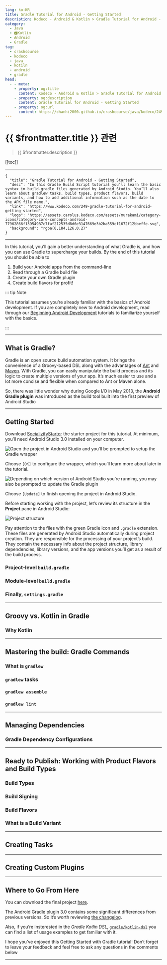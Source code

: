 ```yaml
---
lang: ko-KR
title: Gradle Tutorial for Android - Getting Started
description: Kodeco - Android & Kotlin > Gradle Tutorial for Android - Getting Started
category:
  - Java
  - 🅺Kotlin
  - Android
  - Gradle
tag: 
  - crashcourse
  - kodeco
  - java
  - kotiln
  - android
  - gradle
head:
  - - meta:
    - property: og:title
      content: Kodeco - Android & Kotlin > Gradle Tutorial for Android - Getting Started
    - property: og:description
      content: Gradle Tutorial for Android - Getting Started
    - property: og:url
      content: https://chanhi2000.github.io/crashcourse/java/kodeco/249-gradle-tutorial-for-android-getting-started.html
---
```


# {{ $frontmatter.title }} 관련

> {{ $frontmatter.description }}

[[toc]]

---

```component VPCard
{
  "title": "Gradle Tutorial for Android - Getting Started",
  "desc": "In this Gradle Build Script tutorial you’ll learn the basic syntax in build.gradle files generated by Android Studio. You’ll also learn about gradlew tasks, build types, product flavors, build variants, and how to add additional information such as the date to the APK file name.",
  "link": "https://www.kodeco.com/249-gradle-tutorial-for-android-getting-started",
  "logo": "https://assets.carolus.kodeco.com/assets/murakami/category-icons/category-core-concepts-android-77962866f13954987c7faf212535d8d6e3147669e3b2ba559cf1672f12bbeffe.svg",
  "background": "rgba(0,184,126,0.2)"
}
```

---

In this tutorial, you’ll gain a better understanding of what Gradle is, and how you can use Gradle to supercharge your builds. By the end of this tutorial you should be able to

1. Build your Android apps from the command-line
2. Read through a Gradle build file
3. Create your own Gradle plugin
4. Create build flavors for profit!

::: tip Note

This tutorial assumes you’re already familiar with the basics of Android development. If you are completely new to Android development, read through our [Beginning Android Development](https://www.raywenderlich.com/177533/beginning-android-development-kotlin-part-one-installing-android-studio) tutorials to familiarize yourself with the basics.

:::

---

## What is Gradle?

Gradle is an open source build automation system. It brings the convenience of a Groovy-based DSL along with the advantages of [Ant](http://ant.apache.org/) and [Maven](https://maven.apache.org/). With Gradle, you can easily manipulate the build process and its logic to create multiple versions of your app. It’s much easier to use and a lot more concise and flexible when compared to Ant or Maven alone.

So, there was little wonder why during Google I/O in May 2013, the __Android Gradle plugin__ was introduced as the build tool built into the first preview of Android Studio

---

## Getting Started

Download [<FontIcon icon="fas fa-download"/>SocializifyStarter][download-material] the starter project for this tutorial. At minimum, you’ll need Android Studio 3.0 installed on your computer. 

![Open the project in Android Studio and you’ll be prompted to setup the __Gradle wrapper__](https://koenig-media.raywenderlich.com/uploads/2017/12/gradle_wrapper-650x172.png)

Choose <FontIcon icon="iconfont icon-select"/>`[OK]` to configure the wrapper, which you’ll learn more about later in the tutorial.

![Depending on which version of Android Studio you’re running, you may also be prompted to update the __Gradle plugin__](https://koenig-media.raywenderlich.com/uploads/2017/12/gradle_plugin.png)

Choose <FontIcon icon="iconfont icon-select"/>`[Update]` to finish opening the project in Android Studio.

Before starting working with the project, let’s review its structure in the __Project__ pane in Android Studio:

![Project structure](https://koenig-media.raywenderlich.com/uploads/2017/11/Screen-Shot-2017-11-04-at-11.07.33-PM-443x500.png)

Pay attention to the files with the green Gradle icon and `.gradle` extension. These files are generated by Android Studio automatically during project creation. They are responsible for the processing of your project’s build. They contain the necessary info about the project structure, library dependencies, library versions, and the app versions you’ll get as a result of the build process.

### Project-level <FontIcon icon="iconfont icon-engine"/>`build.gradle`

### Module-level <FontIcon icon="iconfont icon-engine"/>`build.gradle`

### Finally, <FontIcon icon="iconfont icon-engine"/>`settings.gradle`

---

## Groovy vs. Kotlin in Gradle

### Why Kotlin

---

## Mastering the build: Gradle Commands

### What is `gradlew`

### `gradlew` tasks

### `gradlew assemble`

### `gradlew lint`

---

## Managing Dependencies

### Gradle Dependency Configurations

---

## Ready to Publish: Working with Product Flavors and Build Types

### Build Types

### Build Signing

### Build Flavors

### What is a Build Variant

---

## Creating Tasks

---

## Creating Custom Plugins

---

## Where to Go From Here

You can download the final project [<FontIcon icon="fas fa-download"/>here][download-material-final].

The Android Gradle plugin 3.0 contains some significant differences from previous versions. So it’s worth reviewing [the changelog](https://developer.android.com/studio/build/gradle-plugin-3-0-0-migration.html).

Also, if you’re insterested in the _Gradle Kotlin DSL_, [<FontIcon icon="iconfont icon-github"/>`gradle/kotlin-dsl`](https://github.com/gradle/kotlin-dsl/tree/master/samples) you can find a list of usage examples to get familiar with it.

I hope you’ve enjoyed this Getting Started with Gradle tutorial! Don’t forget to leave your feedback and feel free to ask any questions in the comments below

---

[download-material]: https://koenig-media.raywenderlich.com/uploads/2017/11/SocializifyStarter-2.zip
[download-material-final]: https://koenig-media.raywenderlich.com/uploads/2017/11/SocializifyFinal-3.zip

<TagLinks />